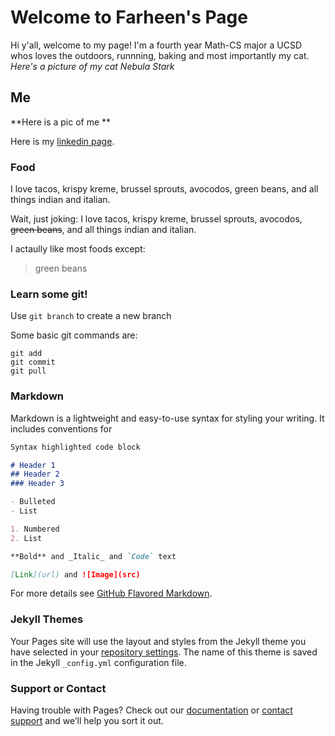 # Welcome to Farheen's Page

Hi y'all, welcome to my page! I'm a fourth year Math-CS major a UCSD whos loves the outdoors, runnning, baking and most importantly my cat.
*Here's a picture of my cat Nebula Stark*

## Me
**Here is a pic of me **

Here is my [linkedin page](https://www.linkedin.com/in/farheen-a/). 


### Food
I love tacos, krispy kreme, brussel sprouts, avocodos, green beans, and all things indian and italian.

Wait, just joking:
I love tacos, krispy kreme, brussel sprouts, avocodos, ~~green beans~~, and all things indian and italian.

I actaully like most foods except:
> green beans


### Learn some git!
Use `git branch` to create a new branch 

Some basic git commands are:
```
git add
git commit
git pull
```

### Markdown

Markdown is a lightweight and easy-to-use syntax for styling your writing. It includes conventions for

```markdown
Syntax highlighted code block

# Header 1
## Header 2
### Header 3

- Bulleted
- List

1. Numbered
2. List

**Bold** and _Italic_ and `Code` text

[Link](url) and ![Image](src)
```

For more details see [GitHub Flavored Markdown](https://guides.github.com/features/mastering-markdown/).

### Jekyll Themes

Your Pages site will use the layout and styles from the Jekyll theme you have selected in your [repository settings](https://github.com/fansari18/fansari18.github.io/settings). The name of this theme is saved in the Jekyll `_config.yml` configuration file.

### Support or Contact

Having trouble with Pages? Check out our [documentation](https://docs.github.com/categories/github-pages-basics/) or [contact support](https://github.com/contact) and we’ll help you sort it out.
